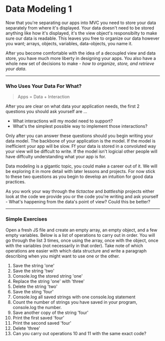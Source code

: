 # Data Modeling 1

Now that you're separating our apps into MVC you need to store your data separately from where it's displayed.  Your data doesn't need to be stored anything like how it's displayed, it's the view object's responsibilty to make sure our data is readable.  This leaves you free to organize our data however you want; arrays, objects, variables, data-objects, you name it.

After you become comfortable with the idea of a decoupled view and data store, you have much more liberty in designing your apps.  You also have a whole new set of decisions to make - _how to organize, store, and retrieve your data_.
  ___
### Who Uses Your Data For What?

> Apps = Data + Interaction

After you are clear on what data your application needs, the first 2 questions you should ask yourself are ...
* What interactions will my model need to support? 
* What's the simplest possible way to implement those interactions?

Only after you can answer these questions should you begin writing your data model.
The backbone of your application is the model.  If the model is inefficient your app will be slow. Ff your data is stored in a convoluted way your view will be diffcult to write. If the model isn't logicial other people will have diffculty understanding what your app is for. 

Data modeling is a gigantic topic, you could make a career out of it.  We will be exploring it in more detail with later lessons and projects.  For now stick to these two questions as you begin to develop an intuition for good data practices.

As you work your way through the _tictactoe_ and _battleship_ projects either look at the code we provide you or the code you're writing and ask yourself - What's happening from the data's point of view?  Could this be better?
___
### Simple Exercises
Open a fresh JS file and create an empty array, an empty object, and a few empty variables.  Below is a list of operations to carry out in order.  You will go through the list 3 times, once using the array, once with the object, once with the variables (not necessarily in that order).  Take note of which operations are easier with which data structure and write a paragraph describing when you might want to use one or the other.

1. Save the string 'one'
2. Save the string 'two'
3. Console.log the stored string 'one'
4. Replace the string 'one' with 'three'
5. Delete the string 'two'
6. Save the sting 'four'
7. Console.log all saved strings with one console.log statement
8. Count the number of strings you have saved in your program, console.log the number.
9. Save another copy of the string 'four'
10. Print the first saved 'four'
11. Print the second saved 'four'
12. Delete 'three'
13. Can you carry out operations 10 and 11 with the same exact code?



